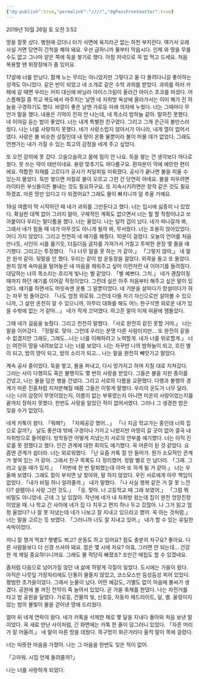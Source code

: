 ```yaml
---
{"dg-publish":true,"permalink":"////","dgPassFrontmatter":true}
---
```



2019년 10월 26일 토 오전 3:52

땅을 잘못 샀다. 병원에 갔더니 터가 사면에 육지라곤 없는 하천 부지란다. 여기서 오래 사실 거면 당연히 간척을 해야 돼요. 우선 급하니까 물부터 막읍시다. 인제 와 땅을 무를 수도 없고 그나마 얕은 쪽에 둑을 쌓기로 했다. 아침 저녁으로 꼭 밥 먹고 드세요. 처음 복용할 땐 위장장애가 좀 있어요.
    
17살에 너를 만났다. 함께 노는 무리는 아니었지만 그렇다고 둘 다 몰려다니길 좋아하는 성격도 아니었다. 같은 반이 되었고 네 소개로 같은 수학 과외를 받았다. 과외를 하러 카페에 갈 때면 우리는 커피 대신에 바닐라 아이스크림이 올라간 아이스 초코를 마셨다. 어스름해질 즘 학교 복도에서 마주치는 날엔 네 자취방 옥상에 올라가서는 이미 해가 진 하늘을 구경하기도 했다. 바깥이 좋은 날엔 가로등 아래 의자에 누웠다. 너는 그때마다 무언가 말을 했다. 내용은 기억이 전혀 안 나는데, 
네 목소리 밤하늘 같아. 
말하진 못했다. 네 이야길 듣는 밤이 좋았다.
너는 내게 특별한 친구였다. 그리고 그게 은근히 불만스러웠다. 나는 너를 사랑하지 못했다. 네가 사랑스럽지 않아서가 아니라, 내게 열이 없어서였다. 사랑은 불 비슷한 성질인데 내 땅이 온통 물뿐이라 불이 머물 데가 없었다. 그래도 언젠가는 내가 가질 수 있는 최고의 감정을 네게 주고 싶었다.

또 오전 강의에 못 갔다. 으슬으슬하고 몸에 힘이 안 나요. 둑을 쌓는 건 생각보다 까다로웠다. 못 쓰는 약이 태반이네요. 용량 맞추기도 까다롭구요. 환자분이 약에 예민한 편이에요. 적합한 자재를 고르다가 공사가 차일피일 미뤄졌다. 공사가 끝나면 불을 피울 수 있는지 물었다. 둑만 쌓으면 저절로 불이 오르고 그런 건 당연히 아녜요. 불을 피우려면 라이타든 부싯돌이든 불내는 것도 필요하구요. 또 지속시키려면은 장작 같은 것도 필요하겠죠. 마른 땅만 있다고 다 되겠어요? 그래도 물이 빠지니까 덜 추울 거예요.

19실 여름이 막 시작하던 때 네가 과외를 그만둔다고 했다. 너는 입시에 싫증이 나 있었다. 확실한 대책 없이 그러지 말아, 구체적인 계획도 없으면서 너는 뭘 할 작정이냐고 쏘아붙이다 우리는 말다툼을 했다. 너는 울었다. 나는 덜컥 겁이 났다. 네가 떠나갈까 봐, 그래서 네가 힘들 때 내가 아무것도 아니게 될까 봐, 무서웠다. 너는 조용히 앉아있었다. 어디 가지 않았다. 그리고 천천히 네 얘기를 해줬다. 10분이 걸렸다. 오늘의 언어를 처음 만나듯, 시인이 시를 옮기듯, 더듬더듬 글자를 가져가서 거칠고 투박한 문장 몇 줄을 얘기했다. 그리고는 투정했다. 
「나 너무 말을 못 하는 거 같아.」 
「그렇지 않아,」 
네 말은 원석 같아. 뒷말을 안 했다.
우리는 같이 밤 운동장을 걸었다. 외곽을 돌고 또 돌았다. 원치 않게 속마음을 털어놓은 네 마음을 채워주고 싶어 이런저런 내 이야기를 들려줬다. 대답하는 너의 목소리는 흐리게 빛나는 별 같았다. 
「별 예쁘다. 그치.」 
네가 괜찮아질 때까지 하던 얘기를 이어갈 작정이었다. 그런데 실은 아주 처음부터 해주고 싶은 말이 있었다. 얘기를 하면서도 머릿속엔 온통 그 말뿐이었다. 네 기분을 살피다가 망설이다가 혀는 자꾸 빙 돌아갔다. 
「나도 엄청 외로워. 그런데 다들 자기 자신으로만 살아볼 수 있으니까, 그 삶만 온전히 알 수 있으니까, 아무리 대화를 해도 어느 한구석엔 외로운 내가 있을 수밖에 없는 거 같아…」
네가 작게 끄덕였다. 
하고픈 말이 이제 혀끝에 맴돌았다. 

그때 네가 걸음을 늦췄다. 그리고 천천히 말했다. 
「서로 완전히 같진 못할 거야.」 
너는 말을 이어갔다. 
「정말로. 맞아. 
그런데 우리는 분명 다른 사람이지만… 또 완전히 같을 수 없겠지만 그래도, 
그래도…나는 너를 이해하려고 노력할게. 
내가 너를 위로할게.」 
너는 여전히 땅을 내려보았고 나는 너를 보았다.
너는 자꾸만 나의 밤하늘이 되고, 흐린 별이 되고, 밤의 땅이 되고, 밤의 소리가 되고… 
나는 말을 완전히 빼앗기고 말았다. 


계속 공사 중이었다. 둑을 쌓고, 물을 퍼내고, 다시 망가지고 하며 지칠 대로 지쳐갔다. 그러는 사이 다행히도 혹은 불행히도 몇 번의 사랑을 받았다. 그들은 불을 지핀 종이를 건넸고, 나는 물을 담은 병을 건넸다. 그리고 서로의 다름을 교환했다. 다행과 불행의 경계가 마른 진흙처럼 지저분해질 때쯤 그들은 이렇게 말했다. 우리의 온도가 너무 달라.
나는 나의 감정이 무엇이었는지, 이름이 없는 부류였는지 아니면 미온의 사랑이었는지를 끝까지 정하지 못했다. 한번도 사랑을 알았던 적이 없어서였다. 그러나 그 생경한 밤은 잊을 수가 없었다.

네게 카톡이 왔다.
「뭐해?」
「자체공강 했어…」
「나 지금 학교가는 중인데 너희 집으로 갈까?」
날도 좋은데 밖에 구경이나 가자고 나왔지만 마땅히 갈 곳이 없어 결국 내 자취방으로 들어왔다.
방학동안 어떻게 지냈는지 서로의 안부를 얘기했다. 너는 아직 진로를 못 정했다고 했다. 인간 관계에 대한 회의도 얘기했다. 꼭 어른이 된 것 같았다. 요즘엔 관계가 쉽더라. 너는 외로워했다.
「난 요즘 카톡 잘 안 들어가. 뭔가 소모적인 관계가 쌓여 있는 거 같아. 그래서 친구 목록도 다 정리했어. 정말 별로 안 남더라.
「그래. 그러고 싶을 때가 있지.」
「저번에 한 번 탈퇴했는데 아마 또 하게 될 거 같아.」 너는 우울해 보였다.
그래도 힘이 부치면 날 찾아와, 말 하지 않았다. 우린 서로에게 아무 책임이 없었다.
「내가 비밀 하나 알려줄까.」 내가 말했다.
「나 사실 행복 같은 거 잘 못 느낀다? 설렘이나 사랑 그런 것도.」
「응. 맞아. 너 고등학교 때 그래 보였어.」
「그럼 뭐 비밀도 아니었네. 근데 그 날 있잖아. 작년에 네가 내 자취방 왔는데 집이 완전 엉망진창이었을 때. 나 학교 간 사이에 네가 집 다 치우고 편지 하나 두고 갔잖아. 나 그거 읽고 엄청 울었다? 나 잘 못 지냈는데 네가 나보고 잘 지내고 있으라고 했어. 꼭 아는 것처럼.」
너는 말을 고르는 듯 보였다.
「그러니까 너도 잘 지내고 있어.」
내가 할 수 있는 유일한 속박이었다.


끼니 잘 챙겨 먹죠? 햇볕도 쬐고? 운동도 하고 있어요? 잠도 충분히 자구요? 좋아요. 다른 사람들보다 더 신경 쓰셔야 돼요. 잠은 몇 시에 자요? 아휴, 그러면 안 되는데… 건강한 게 제일 중요하다니까요. 그래도 물 적당히 빠졌죠? 조만간 매립도 할 수 있겠네요. 

좀처럼 다음으로 넘어가질 않던 내 삶에 하얗게 각질이 일었다. 도시에는 가을이 왔다. 아직은 나뭇잎 가장자리에도 단풍이 물들지 않았고, 코스모스만 듬성듬성 피어 있었다. 평범한 초가을이었다. 그래서 눈물이 났다. 어떤 예감도, 기별도 없이 마음에 불씨가 생겼다. 공원에 불 꺼진 천막이 죽 늘어서 있었다. 곧 가을 축제를 한댔다. 나는 자전거를 타고 밤 공원을 달렸다. 가로등, 건물의 빛, 신호등, 자동차 헤드라이트, 달, 별. 울렁이지 않는 밤의 불빛이 물을 걷어낸 땅에 드리웠다.

얼마 뒤 네게 연락이 왔다. 네가 카톡을 삭제한 채로 몇 달을 지내다 돌아와 처음 보낸 말이었다. 꼭 새로 만난 사이처럼, 긴 화면에는 카톡 한 줄이 덩그러니 있었다. 
「자른 머리가 잘 어울려.」 
네 말이 마른 땅을 데웠다. 목구멍이 화끈거리다 울컥 말이 목에 걸렸다. 

너는 따뜻한 마음을 가졌어. 
나는 그 마음을 한번도 잊은 적이 없어. 

「고마워. 시집 언제 돌려줄까?」 

나는 너를 사랑하게 되었다.